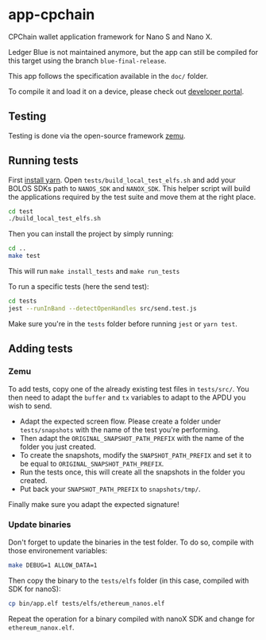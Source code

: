 # app-cpchain

CPChain wallet application framework for Nano S and Nano X.

Ledger Blue is not maintained anymore, but the app can still be compiled for this target using the branch `blue-final-release`.

This app follows the specification available in the `doc/` folder.

To compile it and load it on a device, please check out [developer portal](https://developers.ledger.com/docs/NA/start_here/).

## Testing

Testing is done via the open-source framework [zemu](https://github.com/Zondax/zemu).

## Running tests

First [install yarn](https://classic.yarnpkg.com/en/docs/install/#debian-stable).
Open `tests/build_local_test_elfs.sh` and add your BOLOS SDKs path to `NANOS_SDK` and `NANOX_SDK`.
This helper script will build the applications required by the test suite and move them at the right place.

```bash
cd test
./build_local_test_elfs.sh
```

Then you can install the project by simply running:

```bash
cd ..
make test
```

This will run `make install_tests` and `make run_tests`

To run a specific tests (here the send test):

```bash
cd tests
jest --runInBand --detectOpenHandles src/send.test.js
```

Make sure you're in the `tests` folder before running `jest` or `yarn test`.

## Adding tests

### Zemu

To add tests, copy one of the already existing test files in `tests/src/`.
You then need to adapt the `buffer` and `tx` variables to adapt to the APDU you wish to send.

- Adapt the expected screen flow. Please create a folder under `tests/snapshots` with the name of the test you're performing.
- Then adapt the `ORIGINAL_SNAPSHOT_PATH_PREFIX` with the name of the folder you just created.
- To create the snapshots, modify the `SNAPSHOT_PATH_PREFIX` and set it to be equal to `ORIGINAL_SNAPSHOT_PATH_PREFIX`.
- Run the tests once, this will create all the snapshots in the folder you created.
- Put back your `SNAPSHOT_PATH_PREFIX` to `snapshots/tmp/`.

Finally make sure you adapt the expected signature!

### Update binaries

Don't forget to update the binaries in the test folder. To do so, compile with those environement variables:

```bash
make DEBUG=1 ALLOW_DATA=1
```

Then copy the binary to the `tests/elfs` folder (in this case, compiled with SDK for nanoS):

```bash
cp bin/app.elf tests/elfs/ethereum_nanos.elf
```

Repeat the operation for a binary compiled with nanoX SDK and change for `ethereum_nanox.elf`.
